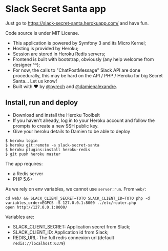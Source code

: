 # Slack Secret Santa app

Just go to https://slack-secret-santa.herokuapp.com/ and have fun.

Code source is under MIT License.

- This application is powered by Symfony 3 and its Micro Kernel;
- Hosting is provided by Heroku;
- Session are stored in Heroku Redis servers;
- Frontend is built with bootstrap, obviously (any help welcome from designer ^^);
- For now, the calls to "ChatPostMessage" Slack API are done procedurally, this may be hard on the API / PHP / Heroku for big Secret Santa... Let us know!
- Built with ♥ by [@pyrech](https://github.com/pyrech) and [@damienalexandre](https://github.com/damienalexandre).

## Install, run and deploy

- Download and install the Heroku Toolbelt 
- If you haven't already, log in to your Heroku account and follow the prompts to create a new SSH public key.
- Give your heroku details to Damien to be able to deploy

```
$ heroku login
$ heroku git:remote -a slack-secret-santa
$ heroku plugins:install heroku-redis
$ git push heroku master
```

The app requires:

- a Redis server
- PHP 5.6+

As we rely on env variables, we cannot use `server:run`. From `web/`:

    cd web/ && SLACK_CLIENT_SECRET=TOTO SLACK_CLIENT_ID=TOTO php -d variables_order=EGPCS -S 127.0.0.1:8000 ../etc/router.php
    open http://127.0.0.1:8000/
    
Variables are:

- SLACK_CLIENT_SECRET: Application secret from Slack;
- SLACK_CLIENT_ID: Application id from Slack;
- REDIS_URL: The full redis connexion url (default `redis://localhost:6379`)
